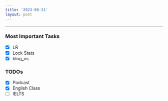 ```yaml
---
title: '2023-08-31'
layout: post
---
```


---

### Most Important Tasks

- [x] LR
- [x] Lock Stats
- [x] blog_os

### TODOs

- [x] Podcast
- [x] English Class
- [ ] IELTS
